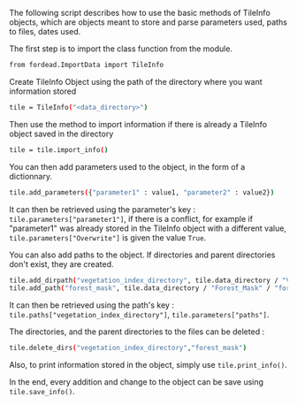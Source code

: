 The following script describes how to use the basic methods of TileInfo objects, which are objects meant to store and parse parameters used, paths to files, dates used.

The first step is to import the class function from the module.
```bash
from fordead.ImportData import TileInfo
```
Create TileInfo Object using the path of the directory where you want information stored
```bash
tile = TileInfo("<data_directory>")
```
Then use the method to import information if there is already a TileInfo object saved in the directory
```bash
tile = tile.import_info()
```
You can then add parameters used to the object, in the form of a dictionnary.
```bash
tile.add_parameters({"parameter1" : value1, "parameter2" : value2})
```
It can then be retrieved using the parameter's key : `tile.parameters["parameter1"]`, if there is a conflict, for example if "parameter1" was already stored in the TileInfo object with a different value, `tile.parameters["Overwrite"]` is given the value `True`.

You can also add paths to the object. If directories and parent directories don't exist, they are created.
```bash
tile.add_dirpath("vegetation_index_directory", tile.data_directory / "VegetationIndex") #Adding path to a directory
tile.add_path("forest_mask", tile.data_directory / "Forest_Mask" / "forest_mask.tif") #Adding path to a file
```
It can then be retrieved using the path's key : `tile.paths["vegetation_index_directory"]`, `tile.parameters["paths"]`.

The directories, and the parent directories to the files can be deleted :
```bash
tile.delete_dirs("vegetation_index_directory","forest_mask")
```
Also, to print information stored in the object, simply use `tile.print_info()`.

In the end, every addition and change to the object can be save using `tile.save_info()`.
